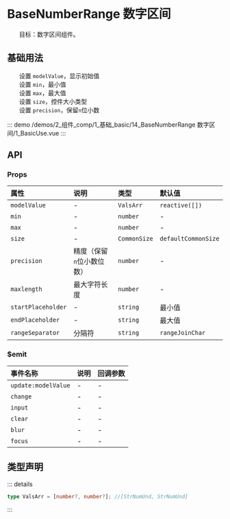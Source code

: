 # BaseNumberRange 数字区间

&emsp;&emsp;目标：数字区间组件。
## 基础用法

&emsp;&emsp;设置 `modelValue`，显示初始值  
&emsp;&emsp;设置 `min`，最小值  
&emsp;&emsp;设置 `max`，最大值  
&emsp;&emsp;设置 `size`，控件大小类型  
&emsp;&emsp;设置 `precision`，保留`n`位小数

::: demo 
/demos/2_组件_comp/1_基础_basic/14_BaseNumberRange 数字区间/1_BasicUse.vue
:::


## API 

### Props

|属性|说明|类型|默认值|
|:---|:---|:---|:---|
|`modelValue`|-|`ValsArr`|`reactive([])`|
|`min`|-|`number`|-|
|`max`|-|`number`|-|
|`size`|-|`CommonSize`|`defaultCommonSize`|
|`precision`|精度（保留`n`位小数位数）|`number`|-|
|`maxlength`|最大字符长度|`number`|-|
|`startPlaceholder`|-|`string`|最小值|
|`endPlaceholder`|-|`string`|最大值|
|`rangeSeparator`|分隔符|`string`|`rangeJoinChar`|

### $emit

|事件名称|说明|回调参数|
|:---|:---|:---|
|`update:modelValue`|-|-|
|`change`|-|-|
|`input`|-|-|
|`clear`|-|-|
|`blur`|-|-|
|`focus`|-|-|


## 类型声明

::: details


``` ts
type ValsArr = [number?, number?]; //[StrNumUnd, StrNumUnd]
```

:::  
